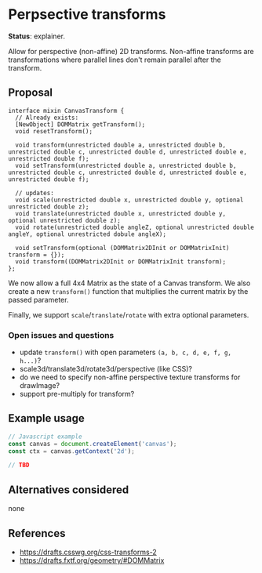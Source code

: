 Perpsective transforms
======================
**Status**: explainer.

Allow for perspective (non-affine) 2D transforms. Non-affine transforms are
transformations where parallel lines don't remain parallel after the transform.


Proposal
--------

```webidl
interface mixin CanvasTransform {
  // Already exists:
  [NewObject] DOMMatrix getTransform();
  void resetTransform();

  void transform(unrestricted double a, unrestricted double b, unrestricted double c, unrestricted double d, unrestricted double e, unrestricted double f);
  void setTransform(unrestricted double a, unrestricted double b, unrestricted double c, unrestricted double d, unrestricted double e, unrestricted double f);

  // updates:
  void scale(unrestricted double x, unrestricted double y, optional unrestricted double z);
  void translate(unrestricted double x, unrestricted double y, optional unrestricted double z);
  void rotate(unrestricted double angleZ, optional unrestricted double angleY, optional unrestricted dobule angleX);

  void setTransform(optional (DOMMatrix2DInit or DOMMatrixInit) transform = {});
  void transform((DOMMatrix2DInit or DOMMatrixInit transform);
};
```

We now allow a full 4x4 Matrix as the state of a Canvas transform. We also create
a new `transform()` function that multiplies the current matrix by the passed
parameter.

Finally, we support `scale`/`translate`/`rotate` with extra optional parameters.


### Open issues and questions

* update `transform()` with open parameters `(a, b, c, d, e, f, g, h...)`?
* scale3d/translate3d/rotate3d/perspective (like CSS)?
* do we need to specify non-affine perspective texture transforms for drawImage?
* support pre-multiply for transform?

Example usage
-------------

```js
// Javascript example
const canvas = document.createElement('canvas');
const ctx = canvas.getContext('2d');

// TBD
```

Alternatives considered
-----------------------

none


References
----------

- https://drafts.csswg.org/css-transforms-2
- https://drafts.fxtf.org/geometry/#DOMMatrix
